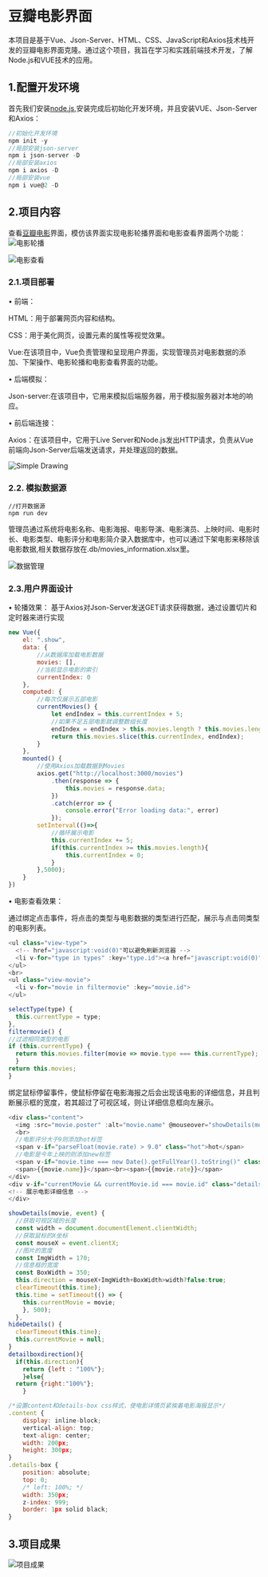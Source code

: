 # 豆瓣电影界面
本项目是基于Vue、Json-Server、HTML、CSS、JavaScript和Axios技术栈开发的豆瓣电影界面克隆。通过这个项目，我旨在学习和实践前端技术开发，了解Node.js和VUE技术的应用。
## 1.配置开发环境
首先我们安装[node.js](https://nodejs.org/en),安装完成后初始化开发环境，并且安装VUE、Json-Server和Axios：
```javascript
//初始化开发环境
npm init -y
//局部安装json-server
npm i json-server -D
//局部安装axios
npm i axios -D
//局部安装vue
npm i vue@2 -D
```
## 2.项目内容
查看[豆瓣电影](https://movie.douban.com/)界面，模仿该界面实现电影轮播界面和电影查看界面两个功能：
![电影轮播](https://github.com/G1Ser/VUE-DouBan-Movie-Clone/blob/main/GIF/%E8%BD%AE%E6%92%AD.gif "电影轮播")
 
![电影查看](https://github.com/G1Ser/VUE-DouBan-Movie-Clone/blob/main/GIF/%E6%9F%A5%E7%9C%8B.gif "电影查看")
### 2.1.项目部署
• 前端：

HTML：用于部署网页内容和结构。

CSS：用于美化网页，设置元素的属性等视觉效果。

Vue:在该项目中，Vue负责管理和呈现用户界面，实现管理员对电影数据的添加、下架操作、电影轮播和电影查看界面的功能。

• 后端模拟：

Json-server:在该项目中，它用来模拟后端服务器，用于模拟服务器对本地的响应。

• 前后端连接：

Axios：在该项目中，它用于Live Server和Node.js发出HTTP请求，负责从Vue前端向Json-Server后端发送请求，并处理返回的数据。
 
![Simple Drawing](https://github.com/G1Ser/VUE-DouBan-Movie-Clone/blob/main/GIF/Simple%20Drawing.png "Simple Drawing")
### 2.2. 模拟数据源
```
//打开数据源
npm run dev
```
管理员通过系统将电影名称、电影海报、电影导演、电影演员、上映时间、电影时长、电影类型、电影评分和电影简介录入数据库中，也可以通过下架电影来移除该电影数据,相关数据存放在.db/movies_information.xlsx里。

![数据管理](https://github.com/G1Ser/VUE-DouBan-Movie-Clone/blob/main/GIF/%E6%95%B0%E6%8D%AE%E7%AE%A1%E7%90%86.gif "数据管理")

### 2.3.用户界面设计
• 轮播效果：
基于Axios对Json-Server发送GET请求获得数据，通过设置切片和定时器来进行实现
```javascript
new Vue({
    el: ".show",
    data: {
        //从数据库加载电影数据
        movies: [],
        //当前显示电影的索引
        currentIndex: 0
    },
    computed: {
        //每次仅展示五部电影
        currentMovies() {
            let endIndex = this.currentIndex + 5;
            //如果不足五部电影就调整数组长度
            endIndex = endIndex > this.movies.length ? this.movies.length : endIndex;
            return this.movies.slice(this.currentIndex, endIndex);
        }
    },
    mounted() {
        //使用Axios加载数据到Movies
        axios.get("http://localhost:3000/movies")
            .then(response => {
                this.movies = response.data;
            })
            .catch(error => {
                console.error("Error loading data:", error)
            });
        setInterval(()=>{
            //循环展示电影
            this.currentIndex += 5;
            if(this.currentIndex >= this.movies.length){
                this.currentIndex = 0;
            }
        },5000);
    }
})
```

• 电影查看效果：

通过绑定点击事件，将点击的类型与电影数据的类型进行匹配，展示与点击同类型的电影列表。
```javascript
<ul class="view-type">
  <!-- href="javascript:void(0)"可以避免刷新浏览器 -->
  <li v-for="type in types" :key="type.id"><a href="javascript:void(0)"@click="selectType(type.type)">{{type.type}}</a></li>
</ul>
<br>
<ul class="view-movie">
  <li v-for="movie in filtermovie" :key="movie.id">
</ul>
```
```javascript
selectType(type) {
  this.currentType = type;
},
filtermovie() {
//过滤相同类型的电影
if (this.currentType) {
  return this.movies.filter(movie => movie.type === this.currentType);
  }
return this.movies;
}
```

绑定鼠标停留事件，使鼠标停留在电影海报之后会出现该电影的详细信息，并且判断展示框的宽度，若其超过了可视区域，则让详细信息框向左展示。
```javascript
<div class="content">
  <img :src="movie.poster" :alt="movie.name" @mouseover="showDetails(movie,$event)"@mouseleave="hideDetails">
  <br>
  //电影评分大于9则添加hot标签
  <span v-if="parseFloat(movie.rate) > 9.0" class="hot">hot</span>
  //电影是今年上映的则添加new标签
  <span v-if="movie.time === new Date().getFullYear().toString()" class="new">new</span>
  <span>{{movie.name}}</span><br><span>{{movie.rate}}</span>
</div>
<div v-if="currentMovie && currentMovie.id === movie.id" class="details-box" :style="detailboxdirection">
<!-- 展示电影详细信息 -->
</div>
```
```javascript
showDetails(movie, event) {
  //获取可视区域的长度
  const width = document.documentElement.clientWidth;
  //获取鼠标的X坐标
  const mouseX = event.clientX;
  //图片的宽度
  const ImgWidth = 170;
  //信息框的宽度
  const BoxWidth = 350;
  this.direction = mouseX+ImgWidth+BoxWidth>width?false:true;
  clearTimeout(this.time);
  this.time = setTimeout(() => {
    this.currentMovie = movie;
    }, 500);
  },
hideDetails() {
  clearTimeout(this.time);
  this.currentMovie = null;
}
detailboxdirection(){
  if(this.direction){
    return {left : "100%"};
    }else{
  return {right:"100%"};
    }
```
```javascript
/*设置content和details-box css样式，使电影详情页紧挨着电影海报显示*/
.content {
    display: inline-block;
    vertical-align: top;
    text-align: center;
    width: 200px;
    height: 300px;
}
.details-box {
    position: absolute;
    top: 0;
    /* left: 100%; */
    width: 350px;
    z-index: 999;
    border: 1px solid black;
}
```
## 3.项目成果
![项目成果](https://github.com/G1Ser/VUE-DouBan-Movie-Clone/blob/main/GIF/%E6%88%90%E6%9E%9C%E5%B1%95%E7%A4%BA.gif "项目成果")
